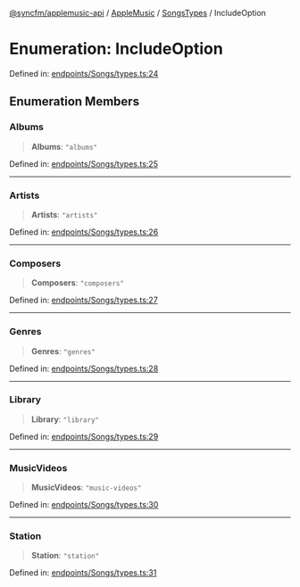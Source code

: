 [@syncfm/applemusic-api](../../../../../../globals.md) / [AppleMusic](../../../index.md) / [SongsTypes](../index.md) / IncludeOption

# Enumeration: IncludeOption

Defined in: [endpoints/Songs/types.ts:24](https://github.com/sync-fm/applemusic-api/blob/a6a8471d4d51a41f6bd8af9d95c8abf0126e10f4/src/endpoints/Songs/types.ts#L24)

## Enumeration Members

### Albums

> **Albums**: `"albums"`

Defined in: [endpoints/Songs/types.ts:25](https://github.com/sync-fm/applemusic-api/blob/a6a8471d4d51a41f6bd8af9d95c8abf0126e10f4/src/endpoints/Songs/types.ts#L25)

***

### Artists

> **Artists**: `"artists"`

Defined in: [endpoints/Songs/types.ts:26](https://github.com/sync-fm/applemusic-api/blob/a6a8471d4d51a41f6bd8af9d95c8abf0126e10f4/src/endpoints/Songs/types.ts#L26)

***

### Composers

> **Composers**: `"composers"`

Defined in: [endpoints/Songs/types.ts:27](https://github.com/sync-fm/applemusic-api/blob/a6a8471d4d51a41f6bd8af9d95c8abf0126e10f4/src/endpoints/Songs/types.ts#L27)

***

### Genres

> **Genres**: `"genres"`

Defined in: [endpoints/Songs/types.ts:28](https://github.com/sync-fm/applemusic-api/blob/a6a8471d4d51a41f6bd8af9d95c8abf0126e10f4/src/endpoints/Songs/types.ts#L28)

***

### Library

> **Library**: `"library"`

Defined in: [endpoints/Songs/types.ts:29](https://github.com/sync-fm/applemusic-api/blob/a6a8471d4d51a41f6bd8af9d95c8abf0126e10f4/src/endpoints/Songs/types.ts#L29)

***

### MusicVideos

> **MusicVideos**: `"music-videos"`

Defined in: [endpoints/Songs/types.ts:30](https://github.com/sync-fm/applemusic-api/blob/a6a8471d4d51a41f6bd8af9d95c8abf0126e10f4/src/endpoints/Songs/types.ts#L30)

***

### Station

> **Station**: `"station"`

Defined in: [endpoints/Songs/types.ts:31](https://github.com/sync-fm/applemusic-api/blob/a6a8471d4d51a41f6bd8af9d95c8abf0126e10f4/src/endpoints/Songs/types.ts#L31)
